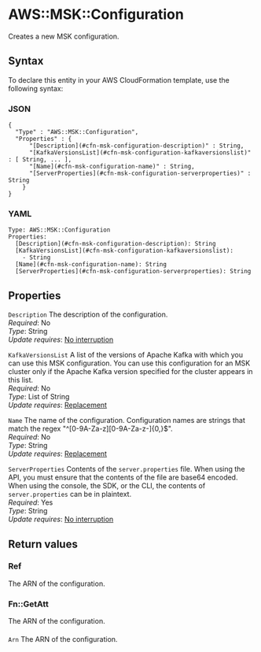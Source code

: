 # AWS::MSK::Configuration<a name="aws-resource-msk-configuration"></a>

Creates a new MSK configuration\.

## Syntax<a name="aws-resource-msk-configuration-syntax"></a>

To declare this entity in your AWS CloudFormation template, use the following syntax:

### JSON<a name="aws-resource-msk-configuration-syntax.json"></a>

```
{
  "Type" : "AWS::MSK::Configuration",
  "Properties" : {
      "[Description](#cfn-msk-configuration-description)" : String,
      "[KafkaVersionsList](#cfn-msk-configuration-kafkaversionslist)" : [ String, ... ],
      "[Name](#cfn-msk-configuration-name)" : String,
      "[ServerProperties](#cfn-msk-configuration-serverproperties)" : String
    }
}
```

### YAML<a name="aws-resource-msk-configuration-syntax.yaml"></a>

```
Type: AWS::MSK::Configuration
Properties: 
  [Description](#cfn-msk-configuration-description): String
  [KafkaVersionsList](#cfn-msk-configuration-kafkaversionslist): 
    - String
  [Name](#cfn-msk-configuration-name): String
  [ServerProperties](#cfn-msk-configuration-serverproperties): String
```

## Properties<a name="aws-resource-msk-configuration-properties"></a>

`Description`  <a name="cfn-msk-configuration-description"></a>
The description of the configuration\.  
*Required*: No  
*Type*: String  
*Update requires*: [No interruption](https://docs.aws.amazon.com/AWSCloudFormation/latest/UserGuide/using-cfn-updating-stacks-update-behaviors.html#update-no-interrupt)

`KafkaVersionsList`  <a name="cfn-msk-configuration-kafkaversionslist"></a>
A list of the versions of Apache Kafka with which you can use this MSK configuration\. You can use this configuration for an MSK cluster only if the Apache Kafka version specified for the cluster appears in this list\.  
*Required*: No  
*Type*: List of String  
*Update requires*: [Replacement](https://docs.aws.amazon.com/AWSCloudFormation/latest/UserGuide/using-cfn-updating-stacks-update-behaviors.html#update-replacement)

`Name`  <a name="cfn-msk-configuration-name"></a>
The name of the configuration\. Configuration names are strings that match the regex "^\[0\-9A\-Za\-z\]\[0\-9A\-Za\-z\-\]\{0,\}$"\.  
*Required*: No  
*Type*: String  
*Update requires*: [Replacement](https://docs.aws.amazon.com/AWSCloudFormation/latest/UserGuide/using-cfn-updating-stacks-update-behaviors.html#update-replacement)

`ServerProperties`  <a name="cfn-msk-configuration-serverproperties"></a>
Contents of the `server.properties` file\. When using the API, you must ensure that the contents of the file are base64 encoded\. When using the console, the SDK, or the CLI, the contents of `server.properties` can be in plaintext\.  
*Required*: Yes  
*Type*: String  
*Update requires*: [No interruption](https://docs.aws.amazon.com/AWSCloudFormation/latest/UserGuide/using-cfn-updating-stacks-update-behaviors.html#update-no-interrupt)

## Return values<a name="aws-resource-msk-configuration-return-values"></a>

### Ref<a name="aws-resource-msk-configuration-return-values-ref"></a>

The ARN of the configuration\.

### Fn::GetAtt<a name="aws-resource-msk-configuration-return-values-fn--getatt"></a>

The ARN of the configuration\.

#### <a name="aws-resource-msk-configuration-return-values-fn--getatt-fn--getatt"></a>

`Arn`  <a name="Arn-fn::getatt"></a>
The ARN of the configuration\.